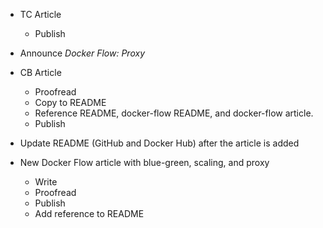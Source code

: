 * TC Article

  * Publish

* Announce *Docker Flow: Proxy*
* CB Article

  * Proofread
  * Copy to README
  * Reference README, docker-flow README, and docker-flow article.
  * Publish

* Update README (GitHub and Docker Hub) after the article is added
* New Docker Flow article with blue-green, scaling, and proxy

  * Write
  * Proofread
  * Publish
  * Add reference to README